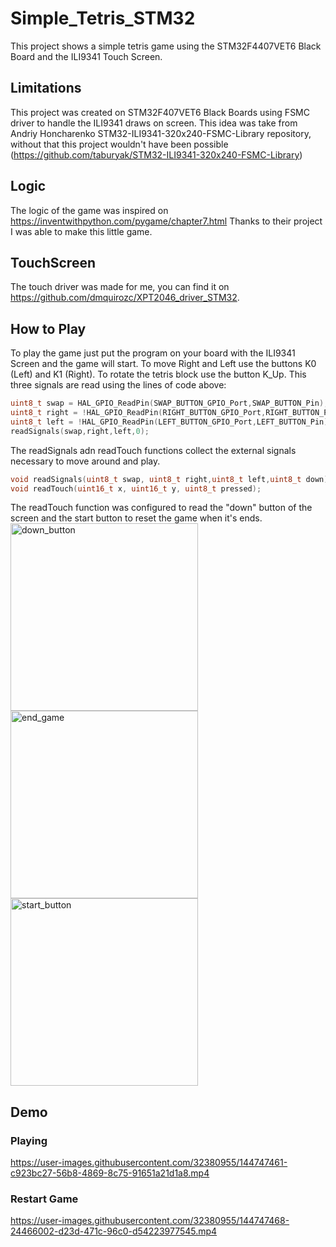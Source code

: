 # Simple_Tetris_STM32
This project shows a simple tetris game using the STM32F4407VET6 Black Board and the ILI9341 Touch Screen.
## Limitations 
This project was created on STM32F407VET6 Black Boards using FSMC driver to handle the ILI9341 draws on screen. This idea was take from  Andriy Honcharenko 
STM32-ILI9341-320x240-FSMC-Library repository, without that this project wouldn't have been possible (https://github.com/taburyak/STM32-ILI9341-320x240-FSMC-Library) 
## Logic
The logic of the game was inspired on 
https://inventwithpython.com/pygame/chapter7.html
Thanks to their project I was able to make this little game.
## TouchScreen
The touch driver was made for me, you can find it on https://github.com/dmquirozc/XPT2046_driver_STM32.
## How to Play
To play the game just put the program on your board with the ILI9341 Screen and the game will start.
To move Right and Left use the buttons K0 (Left) and K1 (Right). 
To rotate the tetris block use the button K_Up.
This three signals are read using the lines of code above:
```c
uint8_t swap = HAL_GPIO_ReadPin(SWAP_BUTTON_GPIO_Port,SWAP_BUTTON_Pin);
uint8_t right = !HAL_GPIO_ReadPin(RIGHT_BUTTON_GPIO_Port,RIGHT_BUTTON_Pin);
uint8_t left = !HAL_GPIO_ReadPin(LEFT_BUTTON_GPIO_Port,LEFT_BUTTON_Pin);
readSignals(swap,right,left,0);
```
The readSignals adn readTouch functions collect the external signals necessary to move around and play.
```c
void readSignals(uint8_t swap, uint8_t right,uint8_t left,uint8_t down);
void readTouch(uint16_t x, uint16_t y, uint8_t pressed);
```


The readTouch function was configured to read the "down" button of the screen and the start button to reset the game when it's ends.
<img src="https://user-images.githubusercontent.com/32380955/144747292-55185dbb-133b-4660-84bd-c5c8c5317fcb.jpg" alt="down_button" width="300px"/>
<img src="https://user-images.githubusercontent.com/32380955/144747363-e0b21dce-d6bf-4b6f-9299-ebc3ecb65d4d.jpg" alt="end_game" width="300px"/>
<img src="https://user-images.githubusercontent.com/32380955/144747365-8ba1ecfe-cecc-424c-b37a-840372de61f8.jpg" alt="start_button" width="300px"/>

## Demo
### Playing
https://user-images.githubusercontent.com/32380955/144747461-c923bc27-56b8-4869-8c75-91651a21d1a8.mp4

### Restart Game

https://user-images.githubusercontent.com/32380955/144747468-24466002-d23d-471c-96c0-d54223977545.mp4

